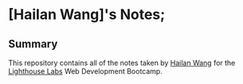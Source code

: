 # [Hailan Wang]'s Notes;
## Summary 
This repository contains all of the notes taken by [Hailan Wang](https://github.com/hailan6257) for the [Lighthouse Labs](https://www.lighthouselabs.ca/) Web Development Bootcamp.